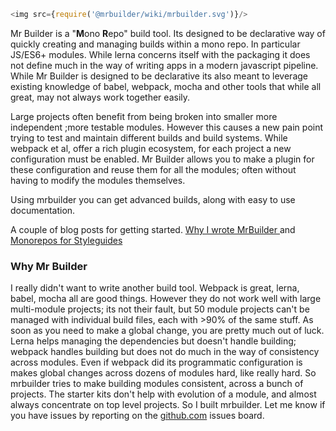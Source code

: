 ```js
<img src={require('@mrbuilder/wiki/mrbuilder.svg')}/>
```

Mr Builder is a "**M**ono **R**epo" build tool.  Its designed to be declarative way
of quickly creating and managing builds within a mono repo.  In particular JS/ES6+
modules. While lerna concerns itself with the packaging it does not define
much in the way of writing apps in a modern javascript pipeline.  While Mr Builder
is designed to be declarative its also meant to leverage existing knowledge of babel,
webpack, mocha and other tools that while all great, may not always work together easily.


Large projects often benefit from being broken into smaller more independent
;more testable modules.  However this causes a new pain point trying to test
and maintain different builds and build systems.   While webpack et al, offer
a rich plugin ecosystem, for each project a new configuration must be enabled.
Mr Builder allows you to make a plugin for these configuration and reuse them
for all the modules; often without having to modify the modules themselves.


Using mrbuilder you can get advanced builds, along with easy to use documentation.

A couple of blog posts for getting started.
  [Why I wrote MrBuilder ](https://medium.com/@speajus/why-i-wrote-mrbuilder-a1cd8c110c3d)
  and
  [Monorepos for Styleguides]( https://medium.com/@speajus/monorepos-for-styleguides-bbf0abd6ab80)

### Why Mr Builder
I really didn't want to write another build tool.  Webpack is great, lerna, babel, mocha
all are good things.   However they do not work well with large multi-module projects;
its not their fault, but 50 module projects can't be managed with individual build
files, each with >90% of the same stuff.  As soon as you need to make a global change,
you are pretty much out of luck.  Lerna helps managing the dependencies but doesn't
handle building; webpack handles building but does not do much in the way of
consistency across modules.   Even if webpack did its programmatic configuration is makes
global changes across dozens of modules hard, like really hard.  So mrbuilder tries
to make building modules consistent, across a bunch of projects.  The starter kits
don't help with evolution of a module, and almost always concentrate on top level projects.
So I built mrbuilder.   Let me know if you have issues by reporting on
the [github.com](https://github.com/mr-builder/mrbuilder/issues) issues board.




